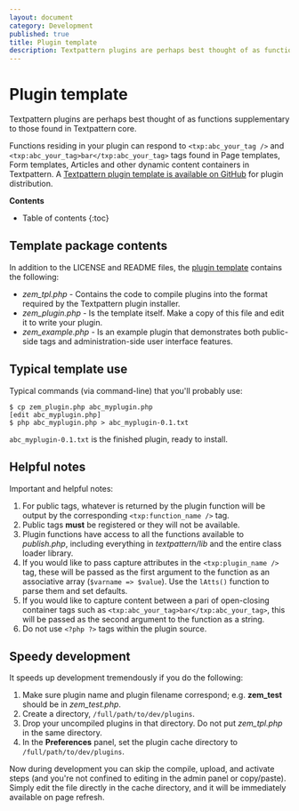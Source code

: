 ```yaml
---
layout: document
category: Development
published: true
title: Plugin template
description: Textpattern plugins are perhaps best thought of as functions supplementary to those found in Textpattern core.
---
```


# Plugin template

Textpattern plugins are perhaps best thought of as functions supplementary to those found in Textpattern core.

Functions residing in your plugin can respond to `<txp:abc_your_tag />` and `<txp:abc_your_tag>bar</txp:abc_your_tag>` tags found in Page templates, Form templates, Articles and other dynamic content containers in Textpattern. A [Textpattern plugin template is available on GitHub](https://github.com/textpattern/textpattern-plugin-template) for plugin distribution.

**Contents**

* Table of contents
{:toc}

## Template package contents

In addition to the LICENSE and README files, the [plugin template](https://github.com/textpattern/textpattern-plugin-template)
contains the following:

-   *zem_tpl.php* - Contains the code to compile plugins into the format required by the Textpattern plugin installer.
-   *zem_plugin.php* - Is the template itself. Make a copy of this file and edit it to write your plugin.
-   *zem_example.php* - Is an example plugin that demonstrates both public-side tags and administration-side user interface features.

## Typical template use

Typical commands (via command-line) that you'll probably use:

    $ cp zem_plugin.php abc_myplugin.php
    [edit abc_myplugin.php]
    $ php abc_myplugin.php > abc_myplugin-0.1.txt

`abc_myplugin-0.1.txt` is the finished plugin, ready to install.

## Helpful notes

Important and helpful notes:

1. For public tags, whatever is returned by the plugin function will be output by the corresponding `<txp:function_name />` tag.
2. Public tags **must** be registered or they will not be available.
3. Plugin functions have access to all the functions available to *publish.php*, including everything in *textpattern/lib* and the entire class loader library.
4. If you would like to pass capture attributes in the `<txp:plugin_name />` tag, these will be passed as the first argument to the function as an associative array (`$varname => $value`). Use the `lAtts()` function to parse them and set defaults.
5. If you would like to capture content between a pari of open-closing container tags such as `<txp:abc_your_tag>bar</txp:abc_your_tag>`, this will be passed as the second argument to the function as a string.
6. Do not use `<?php ?>` tags within the plugin source.

## Speedy development

It speeds up development tremendously if you do the following:

1.  Make sure plugin name and plugin filename correspond; e.g. **zem_test** should be in *zem_test.php*.
2.  Create a directory, `/full/path/to/dev/plugins`.
3.  Drop your uncompiled plugins in that directory. Do not put *zem_tpl.php* in the same directory.
4.  In the **Preferences** panel, set the plugin cache directory to `/full/path/to/dev/plugins`.

Now during development you can skip the compile, upload, and activate steps (and you're not confined to editing in the admin panel or copy/paste). Simply edit the file directly in the cache directory, and it will be immediately available on page refresh.
